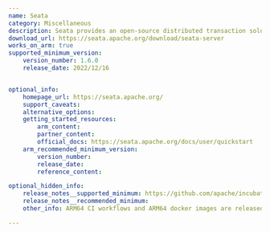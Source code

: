 ```yaml
---
name: Seata
category: Miscellaneous
description: Seata provides an open-source distributed transaction solution for delivering high performance and easy to use distributed transaction services under a microservices architecture.
download_url: https://seata.apache.org/download/seata-server
works_on_arm: true
supported_minimum_version:
    version_number: 1.6.0
    release_date: 2022/12/16


optional_info:
    homepage_url: https://seata.apache.org/
    support_caveats:
    alternative_options:
    getting_started_resources:
        arm_content:
        partner_content:
        official_docs: https://seata.apache.org/docs/user/quickstart
    arm_recommended_minimum_version:
        version_number:
        release_date:
        reference_content:

optional_hidden_info:
    release_notes__supported_minimum: https://github.com/apache/incubator-seata/releases/tag/v1.6.0
    release_notes__recommended_minimum:
    other_info: ARM64 CI workflows and ARM64 docker images are released in version 1.6.0

---
```

